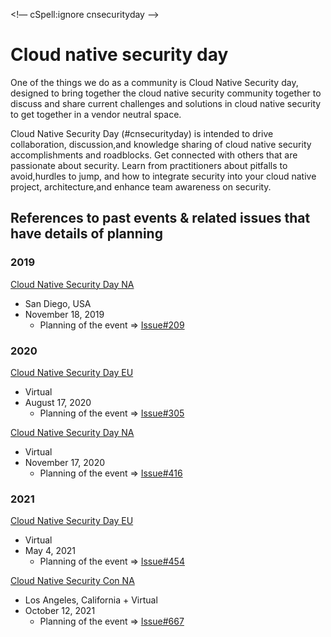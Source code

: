 <!— cSpell:ignore cnsecurityday —>

# Cloud native security day
One of the things we do as a community is Cloud Native Security day,
designed to bring together the cloud native security community
together to discuss and share current challenges and solutions
in cloud native security to get together in a vendor neutral space.

Cloud Native Security Day (#cnsecurityday) is intended to
drive collaboration, discussion,and knowledge sharing of
cloud native security accomplishments and roadblocks. Get
connected with others that are passionate about security.
Learn from practitioners about pitfalls to avoid,hurdles to
jump, and how to integrate security into your cloud native
project, architecture,and enhance team awareness on security.

## References to past events & related issues that have details of planning

### 2019

[Cloud Native Security Day NA](https://events19.linuxfoundation.org/events/cloud-native-security-day-2019/)
- San Diego, USA 
- November 18, 2019 
  * Planning of the event => [Issue#209](https://github.com/cncf/tag-security/issues/209) 


### 2020

[Cloud Native Security Day EU](https://events.linuxfoundation.org/archive/2020/cloud-native-security-day/)
- Virtual 
- August 17, 2020 
  * Planning of the event => [Issue#305](https://github.com/cncf/tag-security/issues/305) 


[Cloud Native Security Day NA](https://events.linuxfoundation.org/cloud-native-security-day-north-america/)
- Virtual 
- November 17, 2020 
  * Planning of the event => [Issue#416](https://github.com/cncf/tag-security/issues/416) 


### 2021

[Cloud Native Security Day EU](https://events.linuxfoundation.org/cloud-native-security-day-europe/) 
- Virtual 
- May 4, 2021 
  * Planning of the event => [Issue#454](https://github.com/cncf/tag-security/issues/454) 


[Cloud Native Security Con NA](https://kccncna2021.sched.com/event/leYD?iframe=no) 
- Los Angeles, California + Virtual 
- October 12, 2021 
  * Planning of the event => [Issue#667](https://github.com/cncf/tag-security/issues/667) 

